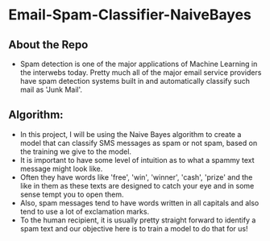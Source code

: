 # Email-Spam-Classifier-NaiveBayes

## About the Repo
* Spam detection is one of the major applications of Machine Learning in the interwebs today. Pretty much all of the major email service providers have spam detection systems built in and automatically classify such mail as 'Junk Mail'.

## Algorithm:
* In this project, I will be using the Naive Bayes algorithm to create a model that can classify SMS messages as spam or not spam, based on the training we give to the model.
* It is important to have some level of intuition as to what a spammy text message might look like. 
* Often they have words like 'free', 'win', 'winner', 'cash', 'prize' and the like in them as these texts are designed to catch your eye and in some sense tempt you to open them. 
* Also, spam messages tend to have words written in all capitals and also tend to use a lot of exclamation marks. 
* To the human recipient, it is usually pretty straight forward to identify a spam text and our objective here is to train a model to do that for us!
